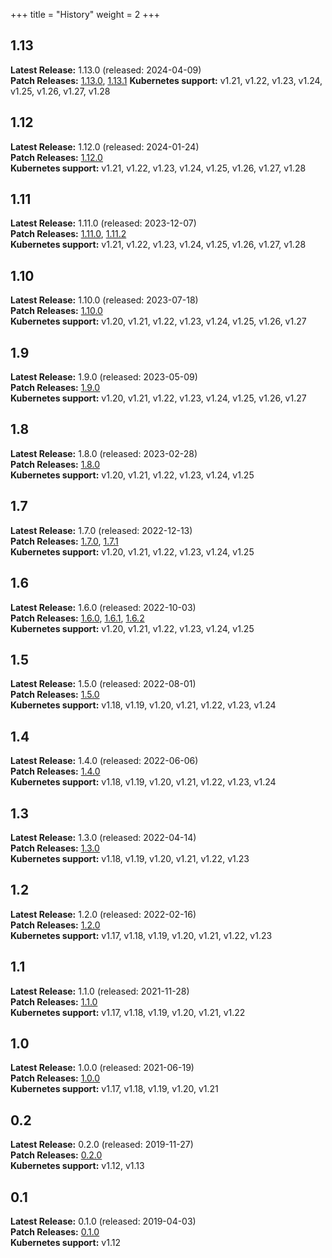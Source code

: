 +++
title = "History"
weight = 2
+++

## 1.13

**Latest Release:** 1.13.0 (released: 2024-04-09)\
**Patch Releases:** [1.13.0](../v1.13.0), [1.13.1](../v1.13.1)
**Kubernetes support:**  v1.21, v1.22, v1.23, v1.24, v1.25, v1.26, v1.27, v1.28

## 1.12

**Latest Release:** 1.12.0 (released: 2024-01-24)\
**Patch Releases:** [1.12.0](../v1.12.0)\
**Kubernetes support:**  v1.21, v1.22, v1.23, v1.24, v1.25, v1.26, v1.27, v1.28


## 1.11

**Latest Release:** 1.11.0 (released: 2023-12-07)\
**Patch Releases:** [1.11.0](../v1.11.0)\, [1.11.2](../v1.11.2)\
**Kubernetes support:**  v1.21, v1.22, v1.23, v1.24, v1.25, v1.26, v1.27, v1.28


## 1.10

**Latest Release:** 1.10.0 (released: 2023-07-18)\
**Patch Releases:** [1.10.0](../v1.10.0)\
**Kubernetes support:**  v1.20, v1.21, v1.22, v1.23, v1.24, v1.25, v1.26, v1.27

## 1.9

**Latest Release:** 1.9.0 (released: 2023-05-09)\
**Patch Releases:** [1.9.0](../v1.9.0)\
**Kubernetes support:**  v1.20, v1.21, v1.22, v1.23, v1.24, v1.25, v1.26, v1.27

## 1.8

**Latest Release:** 1.8.0 (released: 2023-02-28)\
**Patch Releases:** [1.8.0](../v1.8.0)\
**Kubernetes support:**  v1.20, v1.21, v1.22, v1.23, v1.24, v1.25

## 1.7

**Latest Release:** 1.7.0 (released: 2022-12-13)\
**Patch Releases:** [1.7.0](../v1.7.0), [1.7.1](../v1.7.1)\
**Kubernetes support:**  v1.20, v1.21, v1.22, v1.23, v1.24, v1.25

## 1.6

**Latest Release:** 1.6.0 (released: 2022-10-03)\
**Patch Releases:** [1.6.0](../v1.6.0), [1.6.1](../v1.6.1),  [1.6.2](../v1.6.2)\
**Kubernetes support:**  v1.20, v1.21, v1.22, v1.23, v1.24, v1.25

## 1.5

**Latest Release:** 1.5.0 (released: 2022-08-01)\
**Patch Releases:** [1.5.0](../v1.5.0)\
**Kubernetes support:**  v1.18, v1.19, v1.20, v1.21, v1.22, v1.23, v1.24

## 1.4

**Latest Release:** 1.4.0 (released: 2022-06-06)\
**Patch Releases:** [1.4.0](../v1.4.0)\
**Kubernetes support:**  v1.18, v1.19, v1.20, v1.21, v1.22, v1.23, v1.24


## 1.3

**Latest Release:** 1.3.0 (released: 2022-04-14)\
**Patch Releases:** [1.3.0](../v1.3.0)\
**Kubernetes support:**  v1.18, v1.19, v1.20, v1.21, v1.22, v1.23

## 1.2

**Latest Release:** 1.2.0 (released: 2022-02-16)\
**Patch Releases:** [1.2.0](../v1.2.0)\
**Kubernetes support:**  v1.17, v1.18, v1.19, v1.20, v1.21, v1.22, v1.23

## 1.1

**Latest Release:** 1.1.0 (released: 2021-11-28)\
**Patch Releases:** [1.1.0](../v1.1.0)\
**Kubernetes support:**  v1.17, v1.18, v1.19, v1.20, v1.21, v1.22

## 1.0

**Latest Release:** 1.0.0 (released: 2021-06-19)\
**Patch Releases:** [1.0.0](../v1.0.0)\
**Kubernetes support:**  v1.17, v1.18, v1.19, v1.20, v1.21

## 0.2

**Latest Release:** 0.2.0 (released: 2019-11-27)\
**Patch Releases:** [0.2.0](../v0.2.0)\
**Kubernetes support:**  v1.12, v1.13

## 0.1

**Latest Release:** 0.1.0 (released: 2019-04-03)\
**Patch Releases:** [0.1.0](../v0.1.0)\
**Kubernetes support:**  v1.12